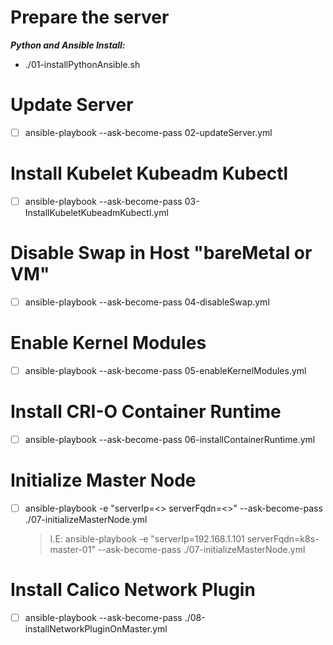 **Prepare the server**
======================================================
***Python and Ansible Install:***

- ./01-installPythonAnsible.sh


**Update Server**
======================================================
- [ ] ansible-playbook --ask-become-pass 02-updateServer.yml


**Install Kubelet Kubeadm Kubectl**
======================================================
- [ ] ansible-playbook --ask-become-pass 03-InstallKubeletKubeadmKubectl.yml


**Disable Swap in Host "bareMetal or VM"**
===========================================================================
- [ ] ansible-playbook --ask-become-pass 04-disableSwap.yml


**Enable Kernel Modules**
======================================================

- [ ] ansible-playbook --ask-become-pass 05-enableKernelModules.yml


**Install CRI-O Container Runtime**
======================================================

- [ ] ansible-playbook --ask-become-pass 06-installContainerRuntime.yml


**Initialize Master Node**
======================================================

- [ ] ansible-playbook -e "serverIp=<<nodeIp>> serverFqdn=<<nodeHOstName>>" --ask-become-pass ./07-initializeMasterNode.yml
  > I.E: ansible-playbook -e "serverIp=192.168.1.101 serverFqdn=k8s-master-01" --ask-become-pass ./07-initializeMasterNode.yml

**Install Calico Network Plugin**
======================================================

- [ ] ansible-playbook --ask-become-pass ./08-installNetworkPluginOnMaster.yml
